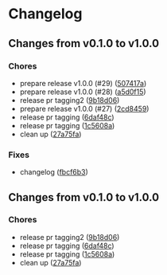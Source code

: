 # Changelog

## Changes from v0.1.0 to v1.0.0

### Chores
- prepare release v1.0.0 (#29)  ([507417a](https://github.com/telicent-oss/telicent-base-images/commit/507417a197d15f8209858796293ab4b283964233))
- prepare release v1.0.0 (#28)  ([a5d0f15](https://github.com/telicent-oss/telicent-base-images/commit/a5d0f150d231effc76c3ca76447b8568b5054a6d))
- release pr tagging2  ([9b18d06](https://github.com/telicent-oss/telicent-base-images/commit/9b18d06535dc41133d58772af4ee13f66165ce7c))
- prepare release v1.0.0 (#27)  ([2cd8459](https://github.com/telicent-oss/telicent-base-images/commit/2cd845996b034bed3a5aa741d419c53fb1d72751))
- release pr tagging  ([6daf48c](https://github.com/telicent-oss/telicent-base-images/commit/6daf48cb3a0f903c3b3fffcffab7b47483287809))
- release pr tagging  ([1c5608a](https://github.com/telicent-oss/telicent-base-images/commit/1c5608adce10544aad8671c02a9d5def7b00585c))
- clean up  ([27a75fa](https://github.com/telicent-oss/telicent-base-images/commit/27a75fa3431e318e57fb4ff4cb29bdefda185ad0))
### Fixes
- changelog  ([fbcf6b3](https://github.com/telicent-oss/telicent-base-images/commit/fbcf6b34c40f3838878be6d44231f900ded9b667))

## Changes from v0.1.0 to v1.0.0

### Chores
- release pr tagging2  ([9b18d06](https://github.com/telicent-oss/telicent-base-images/commit/9b18d06535dc41133d58772af4ee13f66165ce7c))
- release pr tagging  ([6daf48c](https://github.com/telicent-oss/telicent-base-images/commit/6daf48cb3a0f903c3b3fffcffab7b47483287809))
- release pr tagging  ([1c5608a](https://github.com/telicent-oss/telicent-base-images/commit/1c5608adce10544aad8671c02a9d5def7b00585c))
- clean up  ([27a75fa](https://github.com/telicent-oss/telicent-base-images/commit/27a75fa3431e318e57fb4ff4cb29bdefda185ad0))
